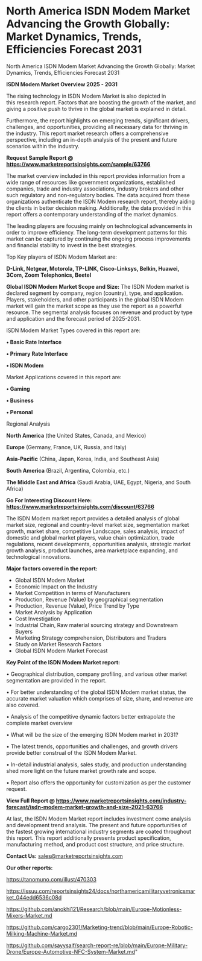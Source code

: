 # North America ISDN Modem Market Advancing the Growth Globally: Market Dynamics, Trends, Efficiencies Forecast 2031
 North America ISDN Modem Market Advancing the Growth Globally: Market Dynamics, Trends, Efficiencies Forecast 2031

<Strong> ISDN Modem Market Overview 2025 - 2031</strong>

The rising technology in ISDN Modem Market is also depicted in this research report. Factors that are boosting the growth of the market, and giving a positive push to thrive in the global market is explained in detail.

Furthermore, the report highlights on emerging trends, significant drivers, challenges, and opportunities, providing all necessary data for thriving in the industry. This report market research offers a comprehensive perspective, including an in-depth analysis of the present and future scenarios within the industry.

<strong>Request Sample Report @ <a href=https://www.marketreportsinsights.com/sample/63766>https://www.marketreportsinsights.com/sample/63766</a></strong>

The market overview included in this report provides information from a wide range of resources like government organizations, established companies, trade and industry associations, industry brokers and other such regulatory and non-regulatory bodies. The data acquired from these organizations authenticate the ISDN Modem research report, thereby aiding the clients in better decision making. Additionally, the data provided in this report offers a contemporary understanding of the market dynamics.

The leading players are focusing mainly on technological advancements in order to improve efficiency. The long-term development patterns for this market can be captured by continuing the ongoing process improvements and financial stability to invest in the best strategies.

Top Key players of ISDN Modem Market are:

<strong>D-Link, Netgear, Motorola, TP-LINK, Cisco-Linksys, Belkin, Huawei, 3Com, Zoom Telephonics, Beetel</strong>

<strong><b>Global ISDN Modem Market Scope and Size:</b></strong>
The ISDN Modem market is declared segment by company, region (country), type, and application. Players, stakeholders, and other participants in the global ISDN Modem market will gain the market scope as they use the report as a powerful resource. The segmental analysis focuses on revenue and product by type and application and the forecast period of 2025-2031.

ISDN Modem Market Types covered in this report are:

<strong>• Basic Rate Interface

• Primary Rate Interface

• ISDN Modem</strong>

Market Applications covered in this report are:

<strong>• Gaming

• Business

• Personal</strong> 

Regional Analysis

<strong>North America</strong> (the United States, Canada, and Mexico)

<strong>Europe</strong> (Germany, France, UK, Russia, and Italy)

<strong>Asia-Pacific</strong> (China, Japan, Korea, India, and Southeast Asia)

<strong>South America</strong> (Brazil, Argentina, Colombia, etc.)

<strong>The Middle East and Africa</strong> (Saudi Arabia, UAE, Egypt, Nigeria, and South Africa)

<strong>Go For Interesting Discount Here: <a href=https://www.marketreportsinsights.com/discount/63766>https://www.marketreportsinsights.com/discount/63766</a></strong>

The ISDN Modem market report provides a detailed analysis of global market size, regional and country-level market size, segmentation market growth, market share, competitive Landscape, sales analysis, impact of domestic and global market players, value chain optimization, trade regulations, recent developments, opportunities analysis, strategic market growth analysis, product launches, area marketplace expanding, and technological innovations.

<strong><b>Major factors covered in the report:</b></strong>
<ul>
  <li>Global ISDN Modem Market </li>
  <li>Economic Impact on the Industry</li>
  <li>Market Competition in terms of Manufacturers</li>
  <li>Production, Revenue (Value) by geographical segmentation</li>
  <li>Production, Revenue (Value), Price Trend by Type</li>
  <li>Market Analysis by Application</li>
  <li>Cost Investigation</li>
  <li>Industrial Chain, Raw material sourcing strategy and Downstream Buyers</li>
  <li>Marketing Strategy comprehension, Distributors and Traders</li>
  <li>Study on Market Research Factors</li>
  <li>Global ISDN Modem Market Forecast</li>
</ul>

<strong><b>Key Point of the ISDN Modem Market report:</b></strong>

• Geographical distribution, company profiling, and various other market segmentation are provided in the report.

• For better understanding of the global ISDN Modem market status, the accurate market valuation which comprises of size, share, and revenue are also covered.

• Analysis of the competitive dynamic factors better extrapolate the complete market overview

• What will be the size of the emerging ISDN Modem market in 2031?

• The latest trends, opportunities and challenges, and growth drivers provide better construal of the ISDN Modem Market.

• In-detail industrial analysis, sales study, and production understanding shed more light on the future market growth rate and scope.

• Report also offers the opportunity for customization as per the customer request.

<strong><b>View Full Report @ <a href=https://www.marketreportsinsights.com/industry-forecast/isdn-modem-market-growth-and-size-2021-63766>https://www.marketreportsinsights.com/industry-forecast/isdn-modem-market-growth-and-size-2021-63766</a></b></strong>


At last, the ISDN Modem Market report includes investment come analysis and development trend analysis. The present and future opportunities of the fastest growing international industry segments are coated throughout this report. This report additionally presents product specification, manufacturing method, and product cost structure, and price structure.

<strong>Contact Us:</strong>
sales@marketreportsinsights.com

<strong>Our other reports:</strong>

<a href=https://tanomuno.com/illust/470303>https://tanomuno.com/illust/470303</a>

<a href=https://issuu.com/reportsinsights24/docs/northamericamilitaryvetronicsmarket_044edd6536c08d>https://issuu.com/reportsinsights24/docs/northamericamilitaryvetronicsmarket_044edd6536c08d</a>

<a href=https://github.com/anokhi121/Research/blob/main/Europe-Motionless-Mixers-Market.md>https://github.com/anokhi121/Research/blob/main/Europe-Motionless-Mixers-Market.md</a>

<a href=https://github.com/cargo2301/Marketing-trend/blob/main/Europe-Robotic-Milking-Machine-Market.md>https://github.com/cargo2301/Marketing-trend/blob/main/Europe-Robotic-Milking-Machine-Market.md</a>

<a href=https://github.com/sayysaif/search-report-re/blob/main/Europe-Military-Drone/Europe-Automotive-NFC-System-Market.md>https://github.com/sayysaif/search-report-re/blob/main/Europe-Military-Drone/Europe-Automotive-NFC-System-Market.md</a>"
